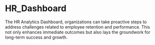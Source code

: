 # HR_Dashboard
The HR Analytics Dashboard, organizations can take proactive steps to address challenges related to employee retention and performance. This not only enhances immediate outcomes but also lays the groundwork for long-term success and growth.
